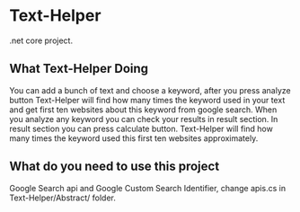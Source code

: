 # Text-Helper
.net core project.
## What Text-Helper Doing
You can add a bunch of text and choose a keyword, after you press analyze button Text-Helper will find how many times the keyword used in your text and get first ten websites about this keyword from google search. When you analyze any keyword you can check your results in result section. In result section you can press calculate button. Text-Helper will find  how many times the keyword used this first ten websites approximately.
## What do you need to use this project
Google Search api and Google Custom Search Identifier, change apis.cs in Text-Helper/Abstract/ folder. 
